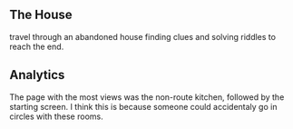 ## The House

travel through an abandoned house finding clues and solving riddles to reach the end. 

## Analytics 

The page with the most views was the non-route kitchen, followed by the starting screen. I think this is because someone could accidentaly go in circles with these rooms.